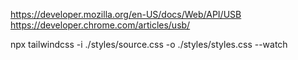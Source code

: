 <https://developer.mozilla.org/en-US/docs/Web/API/USB>
<https://developer.chrome.com/articles/usb/>


npx tailwindcss -i ./styles/source.css -o ./styles/styles.css --watch